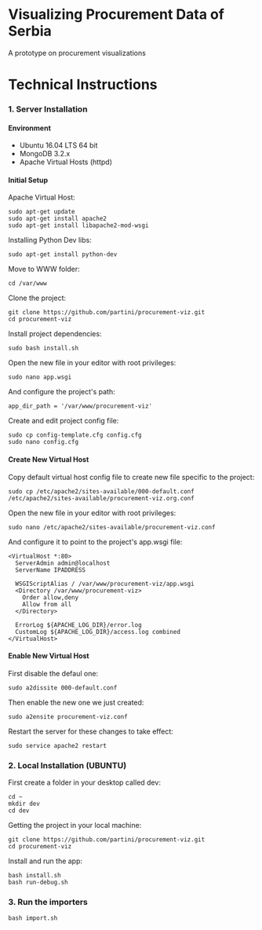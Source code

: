 # Visualizing Procurement Data of Serbia
A prototype on procurement visualizations

# Technical Instructions
### 1. Server Installation
#### Environment
- Ubuntu 16.04 LTS 64 bit
- MongoDB 3.2.x
- Apache Virtual Hosts (httpd)

#### Initial Setup
Apache Virtual Host:
```
sudo apt-get update
sudo apt-get install apache2
sudo apt-get install libapache2-mod-wsgi
```

Installing Python Dev libs:
```
sudo apt-get install python-dev
```

Move to WWW folder:
```
cd /var/www
```

Clone the project:
```
git clone https://github.com/partini/procurement-viz.git
cd procurement-viz
```

Install project dependencies:
```
sudo bash install.sh
```

Open the new file in your editor with root privileges:
```
sudo nano app.wsgi
```

And configure the project's path:
```
app_dir_path = '/var/www/procurement-viz'
```

Create and edit project config file:
```
sudo cp config-template.cfg config.cfg
sudo nano config.cfg
```


#### Create New Virtual Host
Copy default virtual host config file to create new file specific to the project:
```
sudo cp /etc/apache2/sites-available/000-default.conf /etc/apache2/sites-available/procurement-viz.org.conf
```

Open the new file in your editor with root privileges:
```
sudo nano /etc/apache2/sites-available/procurement-viz.conf
```

And configure it to point to the project's app.wsgi file:
```
<VirtualHost *:80>
  ServerAdmin admin@localhost
  ServerName IPADDRESS

  WSGIScriptAlias / /var/www/procurement-viz/app.wsgi
  <Directory /var/www/procurement-viz>
    Order allow,deny
    Allow from all
  </Directory>

  ErrorLog ${APACHE_LOG_DIR}/error.log
  CustomLog ${APACHE_LOG_DIR}/access.log combined
</VirtualHost>
```

#### Enable New Virtual Host
First disable the defaul one:
```
sudo a2dissite 000-default.conf
```

Then enable the new one we just created:
```
sudo a2ensite procurement-viz.conf
```

Restart the server for these changes to take effect:
```
sudo service apache2 restart
```


### 2. Local Installation (UBUNTU)


First create a folder in your desktop called dev:
```
cd ~
mkdir dev
cd dev
```

Getting the project in your local machine:
```
git clone https://github.com/partini/procurement-viz.git
cd procurement-viz
```

Install and run the app:
```
bash install.sh
bash run-debug.sh
```

### 3. Run the importers
```
bash import.sh
```

